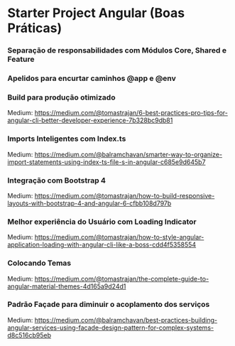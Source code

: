 # Starter Project Angular (Boas Práticas)

### Separação de responsabilidades com Módulos Core, Shared e Feature
### Apelidos para encurtar caminhos @app e @env
### Build para produção otimizado
  Medium: https://medium.com/@tomastrajan/6-best-practices-pro-tips-for-angular-cli-better-developer-experience-7b328bc9db81

### Imports Inteligentes com Index.ts
  Medium: https://medium.com/@balramchavan/smarter-way-to-organize-import-statements-using-index-ts-file-s-in-angular-c685e9d645b7

### Integração com Bootstrap 4
  Medium: https://medium.com/@tomastrajan/how-to-build-responsive-layouts-with-bootstrap-4-and-angular-6-cfbb108d797b

### Melhor experiência do Usuário com Loading Indicator
  Medium: https://medium.com/@tomastrajan/how-to-style-angular-application-loading-with-angular-cli-like-a-boss-cdd4f5358554

### Colocando Temas
  Medium: https://medium.com/@tomastrajan/the-complete-guide-to-angular-material-themes-4d165a9d24d1

### Padrão Façade para diminuir o acoplamento dos serviços
  Medium: https://medium.com/@balramchavan/best-practices-building-angular-services-using-facade-design-pattern-for-complex-systems-d8c516cb95eb
